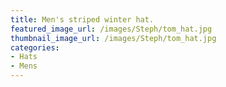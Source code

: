 ```yaml
---
title: Men's striped winter hat.
featured_image_url: /images/Steph/tom_hat.jpg
thumbnail_image_url: /images/Steph/tom_hat.jpg
categories: 
- Hats
- Mens
---
```


